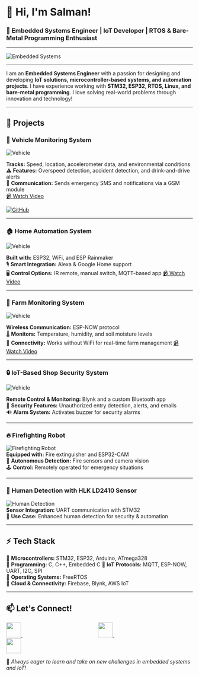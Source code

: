 # 👋 Hi, I'm Salman!

### 🔧 Embedded Systems Engineer | IoT Developer | RTOS & Bare-Metal Programming Enthusiast

---

![Embedded Systems](https://readme-typing-svg.herokuapp.com?color=F7B42C&lines=Embedded+Systems+Engineer;IoT+Developer;FreeRTOS+%26+Bare-Metal+Programming;Always+Learning+New+Tech+🚀)

---

I am an **Embedded Systems Engineer** with a passion for designing and developing **IoT solutions, microcontroller-based systems, and automation projects**. I have experience working with **STM32, ESP32, RTOS, Linux, and bare-metal programming**. I love solving real-world problems through innovation and technology!

---

## 🚀 Projects

### 🚗 Vehicle Monitoring System
![Vehicle](https://readme-typing-svg.herokuapp.com?color=F7B42C&lines=Vehicle+Monitoring+System)

**Tracks:** Speed, location, accelerometer data, and environmental conditions  
⚠ **Features:** Overspeed detection, accident detection, and drink-and-drive alerts  
📡 **Communication:** Sends emergency SMS and notifications via a GSM module  
[📹 Watch Video](https://youtu.be/El2pmsjQwp4?si=nw0PML3DW09zK7VJ)

[![GitHub](https://img.shields.io/badge/GitHub-000?style=for-the-badge&logo=github&logoColor=white)](https://github.com/salman1397/Vehicle_Monitoring_System)


---

### 🏠 Home Automation System
![Vehicle](https://readme-typing-svg.herokuapp.com?color=F7B42C&lines=Home+Automation+System)

**Built with:** ESP32, WiFi, and ESP Rainmaker  
🎙 **Smart Integration:** Alexa & Google Home support  
🖥 **Control Options:** IR remote, manual switch, MQTT-based app
[📹 Watch Video](https://youtu.be/RzM9oUeDlkI?si=M98ipS3cUN4vHmty)

---

### 🌾 Farm Monitoring System
![Vehicle](https://readme-typing-svg.herokuapp.com?color=F7B42C&lines=Farm+Monitoring+System)

**Wireless Communication:** ESP-NOW protocol  
🌡 **Monitors:** Temperature, humidity, and soil moisture levels  
📶 **Connectivity:** Works without WiFi for real-time farm management 
[📹 Watch Video](https://youtu.be/MPLpTi3KcIU?si=qCOW5yv41Y_Z0cM1)

---

### 🔒 IoT-Based Shop Security System
![Vehicle](https://readme-typing-svg.herokuapp.com?color=F7B42C&lines=Shop+Security+System) 

**Remote Control & Monitoring:** Blynk and a custom Bluetooth app  
🚨 **Security Features:** Unauthorized entry detection, alerts, and emails  
🔊 **Alarm System:** Activates buzzer for security alarms  

---

### 🔥 Firefighting Robot
![Firefighting Robot](https://img.icons8.com/fluency/64/000000/fire-extinguisher.png)  
**Equipped with:** Fire extinguisher and ESP32-CAM  
🛑 **Autonomous Detection:** Fire sensors and camera vision  
🕹 **Control:** Remotely operated for emergency situations  

---

### 👤 Human Detection with HLK LD2410 Sensor
![Human Detection](https://img.icons8.com/color/64/000000/face-id.png)  
**Sensor Integration:** UART communication with STM32  
🎯 **Use Case:** Enhanced human detection for security & automation  

---

## ⚡ Tech Stack

🔹 **Microcontrollers:** STM32, ESP32, Arduino, ATmega328  
🔹 **Programming:** C, C++, Embedded C
🔹 **IoT Protocols:** MQTT, ESP-NOW, UART, I2C, SPI  
🔹 **Operating Systems:** FreeRTOS  
🔹 **Cloud & Connectivity:** Firebase, Blynk, AWS IoT 

---

## 📫 Let's Connect!

<p align="left">
<a href="https://www.linkedin.com/in/salman151397">
    <img src="https://cdn-icons-png.flaticon.com/512/174/174857.png" width="40" height="40">
</a>
<span style="display:inline-block; width: 200px;"></span>
<a href="https://www.youtube.com/@SmartTechInsights-e9j">
    <img src="https://cdn-icons-png.flaticon.com/512/1384/1384060.png" width="40" height="40">
</a>
<span style="display:inline-block; width: 200px;"></span>
<a href="mailto:salman151397@gmail.com">
    <img src="https://cdn-icons-png.flaticon.com/512/732/732200.png" width="40" height="40">
</a>
</p>

🚀 *Always eager to learn and take on new challenges in embedded systems and IoT!*
